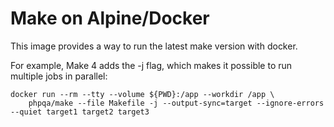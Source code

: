 # Make on Alpine/Docker

This image provides a way to run the latest make version with docker.
 
For example, Make 4 adds the -j flag, which makes it possible to run multiple jobs in parallel:

```
docker run --rm --tty --volume ${PWD}:/app --workdir /app \
    phpqa/make --file Makefile -j --output-sync=target --ignore-errors --quiet target1 target2 target3 
```
